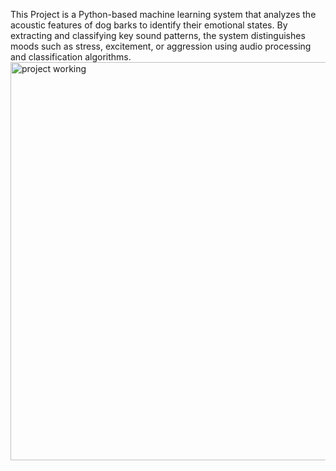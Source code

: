This Project is a Python-based machine learning system that analyzes the acoustic features of dog barks to identify their emotional states. By extracting and classifying key sound patterns, the system distinguishes moods such as stress, excitement, or aggression using audio processing and classification algorithms.
<img width="637" alt="project working" src="https://github.com/user-attachments/assets/ed645f2e-e0d6-4d27-bd40-ca0eb075ec1d" />
